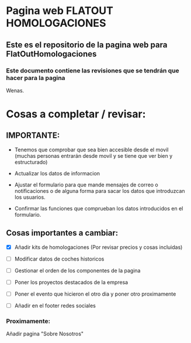 # Pagina web FLATOUT HOMOLOGACIONES
## Este es el repositorio de la pagina web para FlatOutHomologaciones

### Este documento contiene las revisiones que se tendrán que hacer para la pagina   

Wenas.

# Cosas a completar / revisar:

## IMPORTANTE:
- Tenemos que comprobar que sea bien accesible desde el movil (muchas personas entrarán desde movil y se tiene que ver bien y estructurado)

- Actualizar los datos de informacion

- Ajustar el formulario para que mande mensajes de correo o notificaciones o de alguna forma para sacar los datos que introduzcan los usuarios.

- Confirmar las funciones que comprueban los datos introducidos en el formulario.

## Cosas importantes a cambiar:  

- [X] Añadir kits de homologaciones (Por revisar precios y cosas incluidas)
- [ ] Modificar datos de coches historicos
- [ ] Gestionar el orden de los componentes de la pagina 
- [ ] Poner los proyectos destacados de la empresa
- [ ] Poner el evento que hicieron el otro dia y poner otro proximamente
- [ ] Añadir en el footer redes sociales




### Proximamente:

Añadir pagina "Sobre Nosotros" 
